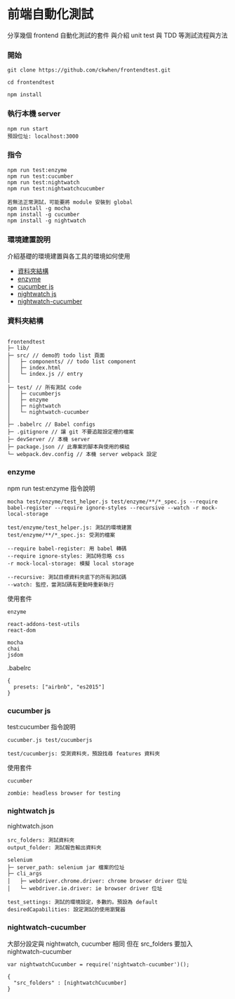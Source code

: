 # **前端自動化測試** #

分享幾個 frontend 自動化測試的套件
與介紹 unit test 與 TDD 等測試流程與方法

### 開始

```
git clone https://github.com/ckwhen/frontendtest.git

cd frontendtest

npm install
```

### 執行本機 server

```
npm run start
預設位址: localhost:3000
```

### 指令

```
npm run test:enzyme
npm run test:cucumber
npm run test:nightwatch
npm run test:nightwatchcucumber

若無法正常測試，可能要將 module 安裝到 global
npm install -g mocha
npm install -g cucumber
npm install -g nightwatch
```

### 環境建置說明

介紹基礎的環境建置與各工具的環境如何使用

* [資料夾結構](#資料夾結構)
* [enzyme](#enzyme)
* [cucumber js](#cucumber-js)
* [nightwatch js](#nightwatch-js)
* [nightwatch-cucumber](#nightwatch-cucumber)

### 資料夾結構 ###

```

frontendtest
├─ lib/
├─ src/ // demo的 todo list 頁面
│   ├─ components/ // todo list component
│   ├─ index.html
│   └─ index.js // entry
│
├─ test/ // 所有測試 code
│   ├─ cucumberjs
│   ├─ enzyme
│   ├─ nightwatch
│   └─ nightwatch-cucumber
│
├─ .babelrc // Babel configs
├─ .gitignore // 讓 git 不要追蹤設定裡的檔案
├─ devServer // 本機 server
├─ package.json // 此專案的腳本與使用的模組
└─ webpack.dev.config // 本機 server webpack 設定

```

### enzyme ###

npm run test:enzyme 指令說明

```
mocha test/enzyme/test_helper.js test/enzyme/**/*_spec.js --require babel-register --require ignore-styles --recursive --watch -r mock-local-storage

test/enzyme/test_helper.js: 測試的環境建置
test/enzyme/**/*_spec.js: 受測的檔案

--require babel-register: 用 babel 轉碼
--require ignore-styles: 測試時忽略 css
-r mock-local-storage: 模擬 local storage

--recursive: 測試目標資料夾底下的所有測試碼
--watch: 監控，當測試碼有更動時重新執行
```

使用套件

```
enzyme

react-addons-test-utils
react-dom

mocha
chai
jsdom
```

.babelrc
```
{
  presets: ["airbnb", "es2015"]
}
```

### cucumber js ###

test:cucumber 指令說明

```
cucumber.js test/cucumberjs

test/cucumberjs: 受測資料夾，預設找尋 features 資料夾
```

使用套件

```
cucumber

zombie: headless browser for testing
```

### nightwatch js ###

nightwatch.json

```
src_folders: 測試資料夾
output_folder: 測試報告輸出資料夾

selenium
├─ server_path: selenium jar 檔案的位址
├─ cli_args
│   ├─ webdriver.chrome.driver: chrome browser driver 位址
│   └─ webdriver.ie.driver: ie browser driver 位址

test_settings: 測試的環境設定，多數的。預設為 default
desiredCapabilities: 設定測試的使用瀏覽器
```

### nightwatch-cucumber ###

大部分設定與 nightwatch, cucumber 相同
但在 src_folders 要加入 nightwatch-cucumber

```
var nightwatchCucumber = require('nightwatch-cucumber')();

{
  "src_folders" : [nightwatchCucumber]
}

```

